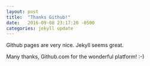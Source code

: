 ```yaml
---
layout: post
title:  "Thanks Github!"
date:   2016-09-08 23:17:20 -0500
categories: jekyll update
---
```


Github pages are very nice.   Jekyll seems great.  

Many thanks, Github.com for the wonderful platform!  :-)

